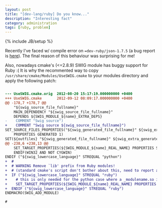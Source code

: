 ```yaml
---
layout: post
title: "[dev-lang/ruby] Do you know..."
description: "Interesting fact"
category: administration
tags: [ruby, problem]
---
```

{% include JB/setup %}

Recently I've faced w/ compile error on `=dev-ruby/json-1.7.5`
(a bug report is [here](https://bugs.gentoo.org/show_bug.cgi?id=434072)).
The final reason of this behaviour was surprising for me!

Also, nowadays cmake's (<=2.8.9) SWIG module has buggy support for Ruby :( It is why the recommented way
to copy `/usr/share/cmake/Modules/UseSWIG.cmake` to your modules directory and apply the following patch:
```diff

--- UseSWIG.cmake.orig  2012-08-20 15:17:19.000000000 +0400
+++ UseSWIG.cmake       2012-09-12 08:09:17.000000000 +0400
@@ -178,7 +178,7 @@
    "${swig_source_file_fullname}"
    MAIN_DEPENDENCY "${swig_source_file_fullname}"
    DEPENDS ${SWIG_MODULE_${name}_EXTRA_DEPS}
-    COMMENT "Swig source")
+    COMMENT "Swig source ${swig_source_file_fullname}")
SET_SOURCE_FILES_PROPERTIES("${swig_generated_file_fullname}" ${swig_extra_generated_files}
    PROPERTIES GENERATED 1)
SET(${outfiles} "${swig_generated_file_fullname}" ${swig_extra_generated_files})
@@ -238,6 +238,13 @@
    SET_TARGET_PROPERTIES(${SWIG_MODULE_${name}_REAL_NAME} PROPERTIES SUFFIX ".pyd")
    ENDIF(WIN32 AND NOT CYGWIN)
ENDIF ("${swig_lowercase_language}" STREQUAL "python")
+  #
+  # WARNING Remove `lib' prefix from Ruby modules!
+  # (standard cmake's script don't bother about this, need to report a bug)
+  IF ("${swig_lowercase_language}" STREQUAL "ruby")
+    # this is only needed for the python case where a _modulename.so is generated
+    SET_TARGET_PROPERTIES(${SWIG_MODULE_${name}_REAL_NAME} PROPERTIES PREFIX "")
+  ENDIF ("${swig_lowercase_language}" STREQUAL "ruby")
ENDMACRO(SWIG_ADD_MODULE)

#
```
